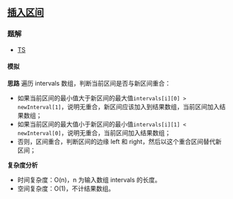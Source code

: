 ## [插入区间](https://leetcode-cn.com/problems/insert-interval/)
### 题解
+ [TS](../../ts/128/57.ts)

#### 模拟
**思路**
遍历 intervals 数组，判断当前区间是否与新区间重合：
+ 如果当前区间的最小值大于新区间的最大值`intervals[i][0] > newInterval[1]`，说明无重合，新区间应该加入到结果数组，当前区间加入结果数组；
+ 如果当前区间的最大值小于新区间的最小值`intervals[i][1] < newInterval[0]`，说明无重合，当前区间加入结果数组；
+ 否则，区间重合，判断区间的边缘 left 和 right，然后以这个重合区间替代新区间；

**复杂度分析**
+ 时间复杂度：O(n)，n 为输入数组 intervals 的长度。
+ 空间复杂度：O(1)，不计结果数组。